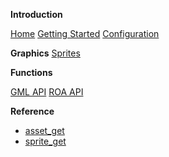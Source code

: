**Introduction**

[Home](/)
[Getting Started](/intro/beginner)
[Configuration](/code/config_ini)



**Graphics**
 [Sprites](/overview/sprites)



**Functions**

[GML API](/code/gml_api)
[ROA API](/code/roa_api)

**Reference**
  - [asset_get](/code/roa/asset_get)
  - [sprite_get](/code/roa/sprite_get)


